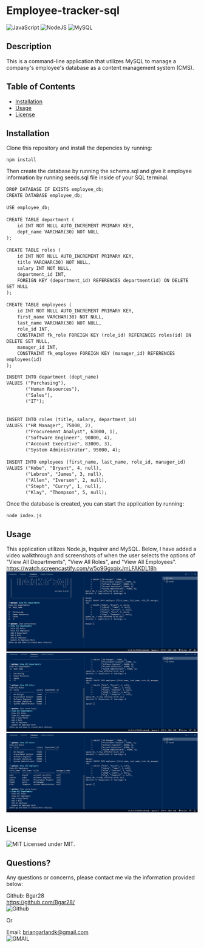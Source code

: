 # Employee-tracker-sql
 ![JavaScript](https://img.shields.io/badge/JavaScript-323330?style=for-the-badge&logo=javascript&logoColor=F7DF1E)
 ![NodeJS](https://img.shields.io/badge/Node.js-43853D?style=for-the-badge&logo=node.js&logoColor=white)
 ![MySQL](https://img.shields.io/badge/MySQL-00000F?style=for-the-badge&logo=mysql&logoColor=white)
  
  ## Description 
  
  This is a command-line application that utilizes MySQL to manage a company's employee's database as a content management system (CMS).
  ## Table of Contents
  * [Installation](#installation)
  * [Usage](#usage)
  * [License](#license)
   
  ## Installation

Clone this repository and install the depencies by running: <br>
```
npm install
```
Then create the database by running the schema.sql and give it employee information by running seeds.sql file inside of your SQL terminal.

```
DROP DATABASE IF EXISTS employee_db;
CREATE DATABASE employee_db;

USE employee_db;

CREATE TABLE department (
    id INT NOT NULL AUTO_INCREMENT PRIMARY KEY,
    dept_name VARCHAR(30) NOT NULL
);

CREATE TABLE roles (
    id INT NOT NULL AUTO_INCREMENT PRIMARY KEY,
    title VARCHAR(30) NOT NULL,
    salary INT NOT NULL,
    department_id INT,
    FOREIGN KEY (department_id) REFERENCES department(id) ON DELETE SET NULL
);

CREATE TABLE employees (
    id INT NOT NULL AUTO_INCREMENT PRIMARY KEY,
    first_name VARCHAR(30) NOT NULL,
    last_name VARCHAR(30) NOT NULL,
    role_id INT,
    CONSTRAINT fk_role FOREIGN KEY (role_id) REFERENCES roles(id) ON DELETE SET NULL,
    manager_id INT, 
    CONSTRAINT fk_employee FOREIGN KEY (manager_id) REFERENCES employees(id) 
);
```
```
INSERT INTO department (dept_name)
VALUES ("Purchasing"),
       ("Human Resources"),
       ("Sales"),
       ("IT");
 

INSERT INTO roles (title, salary, department_id)
VALUES ("HR Manager", 75000, 2),
       ("Procurement Analyst", 63000, 1),
       ("Software Engineer", 90000, 4),
       ("Account Executive", 83000, 3), 
       ("System Administrator", 95000, 4);

INSERT INTO employees (first_name, last_name, role_id, manager_id)
VALUES ("Kobe", "Bryant", 4, null),
       ("Lebron", "James", 3, null),
       ("Allen", "Iverson", 2, null),
       ("Steph", "Curry", 1, null), 
       ("Klay", "Thompson", 5, null);
```
Once the database is created, you can start the application by running:
```
node index.js
```
  ## Usage

  This application utilizes Node.js, Inquirer and MySQL. Below, I have added a video walkthrough and screenshots of when the user selects the options of "View All Departments", "View All Roles", and "View All Employees". <br>
  https://watch.screencastify.com/v/5o9GgxqixJmLFAKDL18h <br>
  ![screenshot](https://github.com/Bgar28/Employee-tracker-sql/blob/main/assets/departments.png) <br>
  ![screenshot](https://github.com/Bgar28/Employee-tracker-sql/blob/main/assets/roles.png) <br>
  ![screenshot](https://github.com/Bgar28/Employee-tracker-sql/blob/main/assets/employees.png)


  ## License
  ![MIT](https://img.shields.io/badge/License-MIT-yellow.svg) Licensed under MIT.

  

  ## Questions?

  Any questions or concerns, please contact me via the information provided below:

  Github: Bgar28 <br> https://github.com/Bgar28/ <br>
  ![Github](https://img.shields.io/badge/GitHub-100000?style=for-the-badge&logo=github&logoColor=white)

  Or

  Email: briangarlandk@gmail.com <br>
  ![GMAIL](https://img.shields.io/badge/Gmail-D14836?style=for-the-badge&logo=gmail&logoColor=white)